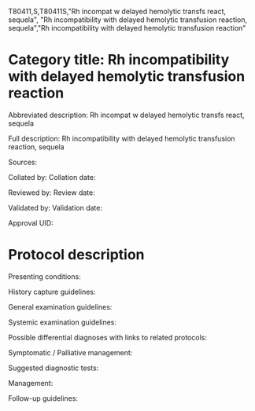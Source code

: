 T80411,S,T80411S,"Rh incompat w delayed hemolytic transfs react, sequela", "Rh incompatibility with delayed hemolytic transfusion reaction, sequela","Rh incompatibility with delayed hemolytic transfusion reaction"
# Category title: Rh incompatibility with delayed hemolytic transfusion reaction

Abbreviated description: Rh incompat w delayed hemolytic transfs react, sequela

Full description: Rh incompatibility with delayed hemolytic transfusion reaction, sequela

Sources:

Collated by:
Collation date:

Reviewed by:
Review date:

Validated by:
Validation date:

Approval UID:

# Protocol description

Presenting conditions:

History capture guidelines:

General examination guidelines:

Systemic examination guidelines:

Possible differential diagnoses with links to related protocols:

Symptomatic / Palliative management:

Suggested diagnostic tests:

Management:

Follow-up guidelines:
